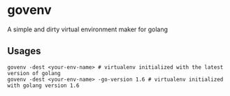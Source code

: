 # govenv
A simple and dirty virtual environment maker for golang

## Usages
```shell
govenv -dest <your-env-name> # virtualenv initialized with the latest version of golang
govenv -dest <your-env-name> -go-version 1.6 # virtualenv initialized with golang version 1.6 
```
